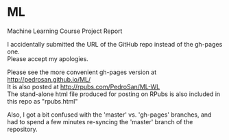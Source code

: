 ML
==

Machine Learning Course Project Report

I accidentally submitted the URL of the GitHub repo instead of the gh-pages one.   
Please accept my apologies.

Please see the more convenient gh-pages version at http://pedrosan.github.io/ML/   
It is also posted at http://rpubs.com/PedroSan/ML-WL   
The stand-alone html file produced for posting on RPubs is also included in this repo as "rpubs.html"



Also, I got a bit confused with the 'master' vs. 'gh-pages' branches, and had
to spend a few minutes re-syncing the 'master' branch of the repository.

